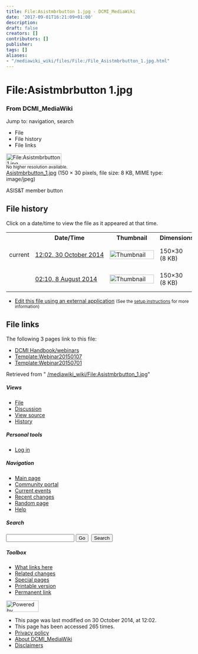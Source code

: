 ```yaml
---
title: File:Asistmbrbutton 1.jpg - DCMI_MediaWiki
date: '2017-09-01T16:21:09+01:00'
description: 
draft: false
creators: []
contributors: []
publisher: 
tags: []
aliases:
- "/mediawiki_wiki/files/File:/File_Asistmbrbutton_1.jpg.html"
---
```


<a id="top"></a>
# File:Asistmbrbutton 1.jpg

### From DCMI\_MediaWiki

Jump to: navigation, search
<!-- start content -->
- File
- File history
- File links

 [<img alt="File:Asistmbrbutton 1.jpg" src="/images/2/28/Asistmbrbutton_1.jpg" width="150" height="30">](/mediawiki_wiki/files/Asistmbrbutton_1.jpg)  
<small>No higher resolution available.</small>  
 [Asistmbrbutton\_1.jpg](/images/2/28/Asistmbrbutton_1.jpg)‎ (150 × 30 pixels, file size: 8 KB, MIME type: image/jpeg)

ASIS&T member button

<!-- 
NewPP limit report
Preprocessor node count: 1/1000000
Post-expand include size: 0/2097152 bytes
Template argument size: 0/2097152 bytes
Expensive parser function count: 0/100
-->
## File history

Click on a date/time to view the file as it appeared at that time.

<table class="wikitable filehistory">
  <tr>
    <td></td>
    <th>Date/Time</th>
    <th>Thumbnail</th>
    <th>Dimensions</th>
    <th>User</th>
    <th>Comment</th>
  </tr>
  <tr>
    <td>current</td>
    <td class="filehistory-selected" style="white-space: nowrap;"><a href="/mediawiki_wiki/files/Asistmbrbutton_1.jpg">12:02, 30 October 2014</a></td>
    <td><a href="/images/2/28/Asistmbrbutton_1.jpg"><img alt="Thumbnail for version as of 12:02, 30 October 2014" src="/images/2/28/Asistmbrbutton_1.jpg" width="120" height="24"></a></td>
    <td>150×30 <span style="white-space: nowrap;">(8 KB)</span>
    </td>
    <td>
      <a href="/index.php/User:WikiSysop" title="User:WikiSysop" class="mw-userlink">WikiSysop</a> <span style="white-space: nowrap;"> <span class="mw-usertoollinks">(<a href="/index.php?title=User_talk:WikiSysop&amp;action=edit&amp;redlink=1" class="new" title="User talk:WikiSysop (page does not exist)">Talk</a> | <a href="/index.php/Special:Contributions/WikiSysop" title="Special:Contributions/WikiSysop">contribs</a>)</span></span>
    </td>
    <td> <span class="comment">(ASIS&amp;T member button)</span>
    </td>
  </tr>
  <tr>
    <td></td>
    <td style="white-space: nowrap;"><a href="/images/archive/2/28/20141030120228%21Asistmbrbutton_1.jpg">02:10, 8 August 2014</a></td>
    <td><a href="/images/archive/2/28/20141030120228%21Asistmbrbutton_1.jpg"><img alt="Thumbnail for version as of 02:10, 8 August 2014" src="/images/archive/2/28/20141030120228%21Asistmbrbutton_1.jpg" width="120" height="24"></a></td>
    <td>150×30 <span style="white-space: nowrap;">(8 KB)</span>
    </td>
    <td>
      <a href="/index.php?title=User:StuartSutton&amp;action=edit&amp;redlink=1" class="new mw-userlink" title="User:StuartSutton (page does not exist)">StuartSutton</a> <span style="white-space: nowrap;"> <span class="mw-usertoollinks">(<a href="/index.php?title=User_talk:StuartSutton&amp;action=edit&amp;redlink=1" class="new" title="User talk:StuartSutton (page does not exist)">Talk</a> | <a href="/index.php/Special:Contributions/StuartSutton" title="Special:Contributions/StuartSutton">contribs</a>)</span></span>
    </td>
    <td> <span class="comment">(ASIS&amp;T member button)</span>
    </td>
  </tr>
</table>

  

- [Edit this file using an external application](/index.php?title=File:Asistmbrbutton_1.jpg&action=edit&externaledit=true&mode=file "File:Asistmbrbutton 1.jpg") <small>(See the <a href="http://www.mediawiki.org/wiki/Manual:External_editors" class="external text" rel="nofollow">setup instructions</a> for more information)</small>

## File links

The following 3 pages link to this file:

- [DCMI Handbook/webinars](/index.php/DCMI_Handbook/webinars "DCMI Handbook/webinars")
- [Template:Webinar20150107](/index.php/Template:Webinar20150107 "Template:Webinar20150107")
- [Template:Webinar20150701](/index.php/Template:Webinar20150701 "Template:Webinar20150701")

Retrieved from " [/mediawiki_wiki/File:Asistmbrbutton\_1.jpg](/mediawiki_wiki/files/File:/File:Asistmbrbutton_1.jpg.html)"

<!-- end content -->

##### Views

- [File](/mediawiki_wiki/files/File:/File:Asistmbrbutton_1.jpg.html "View the file page [c]")
- [Discussion](/index.php?title=File_talk:Asistmbrbutton_1.jpg&action=edit&redlink=1 "Discussion about the content page [t]")
- [View source](/index.php?title=File:Asistmbrbutton_1.jpg&action=edit "This page is protected.
You can view its source [e]")
- [History](/index.php?title=File:Asistmbrbutton_1.jpg&action=history "Past revisions of this page [h]")

##### Personal tools

- [Log in](/index.php?title=Special:UserLogin&returnto=File:Asistmbrbutton_1.jpg "You are encouraged to log in; however, it is not mandatory [o]")

<script type="text/javascript"> if (window.isMSIE55) fixalpha(); </script>

##### Navigation

- [Main page](/index.php/Main_Page "Visit the main page [z]")
- [Community portal](/index.php/DCMI_MediaWiki:Community_portal "About the project, what you can do, where to find things")
- [Current events](/index.php/DCMI_MediaWiki:Current_events "Find background information on current events")
- [Recent changes](/index.php/Special:RecentChanges "The list of recent changes in the wiki [r]")
- [Random page](/index.php/Special:Random "Load a random page [x]")
- [Help](/index.php/Help:Contents "The place to find out")

##### <label for="searchInput">Search</label>

<form action="/index.php" id="searchform">
				<input type="hidden" name="title" value="Special:Search">
				<input id="searchInput" title="Search DCMI_MediaWiki" accesskey="f" type="search" name="search">
				<input type="submit" name="go" class="searchButton" id="searchGoButton" value="Go" title="Go to a page with this exact name if exists"> 
				<input type="submit" name="fulltext" class="searchButton" id="mw-searchButton" value="Search" title="Search the pages for this text">
			</form>

##### Toolbox

- [What links here](/index.php/Special:WhatLinksHere/File:Asistmbrbutton_1.jpg "List of all wiki pages that link here [j]")
- [Related changes](/index.php/Special:RecentChangesLinked/File:Asistmbrbutton_1.jpg "Recent changes in pages linked from this page [k]")
- [Special pages](/index.php/Special:SpecialPages "List of all special pages [q]")
- [Printable version](/index.php?title=File:Asistmbrbutton_1.jpg&printable=yes "Printable version of this page [p]")
- [Permanent link](/index.php?title=File:Asistmbrbutton_1.jpg&oldid=8608 "Permanent link to this revision of the page")

<!-- end of the left (by default at least) column -->

 [<img src="/skins/common/images/poweredby_mediawiki_88x31.png" height="31" width="88" alt="Powered by MediaWiki">](http://www.mediawiki.org/)

- This page was last modified on 30 October 2014, at 12:02.
- This page has been accessed 265 times.
- [Privacy policy](/index.php/DCMI_MediaWiki:Privacy_policy "DCMI MediaWiki:Privacy policy")
- [About DCMI\_MediaWiki](/index.php/DCMI_MediaWiki:About "DCMI MediaWiki:About")
- [Disclaimers](/index.php/DCMI_MediaWiki:General_disclaimer "DCMI MediaWiki:General disclaimer")

<script>if (window.runOnloadHook) runOnloadHook();</script><!-- Served in 0.462 secs. -->
